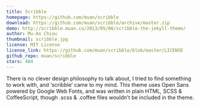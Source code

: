 ```yaml
---
title: Scribble
homepage: https://github.com/muan/scribble
download: https://github.com/muan/scribble/archive/master.zip
demo: http://scribble.muan.co/2013/05/06/scribble-the-jekyll-theme/
author: Mu-An Chiou
thumbnail: scribble.jpg
license: MIT License
license_link: https://github.com/muan/scribble/blob/master/LICENSE
github_repo: muan/scribble
stars: 484
---
```


There is no clever design philosophy to talk about, I tried to find
something to work with, and ‘scribble’ came to my mind. This theme uses
Open Sans powered by Google Web Fonts, and was written in plain HTML,
SCSS & CoffeeScript, though .scss & .coffee files wouldn’t be included
in the theme.
